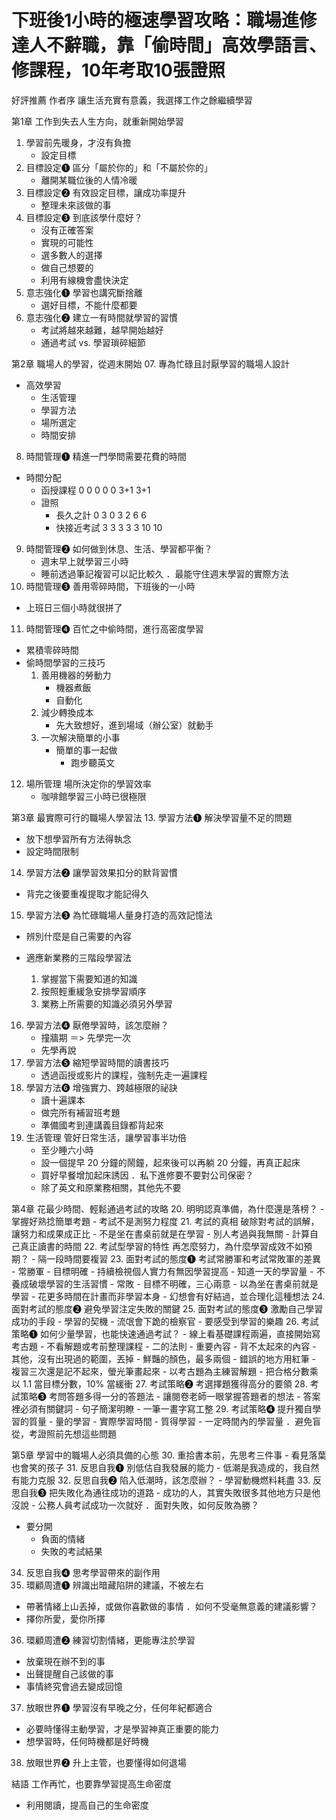 # 下班後1小時的極速學習攻略：職場進修達人不辭職，靠「偷時間」高效學語言、修課程，10年考取10張證照
好評推薦
作者序 讓生活充實有意義，我選擇工作之餘繼續學習

第1章 工作到失去人生方向，就重新開始學習
01. 學習前先暖身，才沒有負擔
    - 設定目標
02. 目標設定❶ 區分「屬於你的」和「不屬於你的」
    - 離開某職位後的人情冷暖
03. 目標設定❷ 有效設定目標，讓成功率提升
    - 整理未來該做的事
04. 目標設定❸ 到底該學什麼好？
    - 沒有正確答案
    - 實現的可能性
    - 選多數人的選擇
    - 做自己想要的
    - 利用有線機會盡快決定
05. 意志強化❶ 學習也講究斷捨離
    - 選好目標，不能什麼都要
06. 意志強化❷ 建立一有時間就學習的習慣
    - 考試將越來越難，越早開始越好
    - 通過考試 vs. 學習瑣碎細節

第2章 職場人的學習，從週末開始
07. 專為忙碌且討厭學習的職場人設計
- 高效學習
    - 生活管理
    - 學習方法
    - 場所選定
    - 時間安排
08. 時間管理❶ 精進一門學問需要花費的時間
- 時間分配
    - 函授課程 0 0 0 0 0 3+1 3+1
    - 證照 
        - 長久之計 0 3 0 3 2 6 6
        - 快接近考試 3 3 3 3 3 10 10 
09. 時間管理❷ 如何做到休息、生活、學習都平衡？
    - 週末早上就學習三小時
    - 睡前透過筆記複習可以記比較久
．最能守住週末學習的實際方法
10. 時間管理❸ 善用零碎時間，下班後的一小時
- 上班日三個小時就很拼了
11. 時間管理❹ 百忙之中偷時間，進行高密度學習
- 累積零碎時間
- 偷時間學習的三技巧
    1. 善用機器的勞動力
        - 機器煮飯
        - 自動化
    2. 減少轉換成本
        - 先大致想好，進到場域（辦公室）就動手
    3. 一次解決簡單的小事
        - 簡單的事一起做
            - 跑步聽英文
12. 場所管理 場所決定你的學習效率
    - 咖啡館學習三小時已很極限

第3章 最實際可行的職場人學習法
13. 學習方法❶ 解決學習量不足的問題
- 放下想學習所有方法得執念
- 設定時間限制
14. 學習方法❷ 讓學習效果扣分的默背習慣
- 背完之後要重複提取才能記得久
15. 學習方法❸ 為忙碌職場人量身打造的高效記憶法
- 辨別什麼是自己需要的內容

- 適應新業務的三階段學習法
    1. 掌握當下需要知道的知識
    2. 按照輕重緩急安排學習順序
    3. 業務上所需要的知識必須另外學習
16. 學習方法❹ 厭倦學習時，該怎麼辦？
    - 撞牆期 ＝> 先學完一次
    - 先學再說
17. 學習方法❺ 縮短學習時間的讀書技巧
    - 透過函授或影片的課程，強制先走一遍課程
18. 學習方法❻ 增強實力、跨越極限的祕訣
    - 讀十遍課本
    - 做完所有補習班考題
    - 準備國考到連講義目錄都背起來
19. 生活管理 管好日常生活，讓學習事半功倍
    - 至少睡六小時
    - 設一個提早 20 分鐘的鬧鐘，起來後可以再躺 20 分鐘，再真正起床
    - 買好早餐增加起床誘因
．私下進修要不要對公司保密？
    - 除了英文和原業務相關，其他先不要

第4章 花最少時間、輕鬆通過考試的攻略
20. 明明認真準備，為什麼還是落榜？
    - 掌握好熟捻簡單考題
    - 考試不是測努力程度
21. 考試的真相 破除對考試的誤解，讓努力和成果成正比
    - 不是坐在書桌前就是在學習
    - 別人考過與我無關
    - 計算自己真正讀書的時間
22. 考試型學習的特性 再怎麼努力，為什麼學習成效不如預期？
    - 隔一段時間要複習
23. 面對考試的態度❶ 考試常勝軍和考試常敗軍的差異
    - 常勝軍
        - 目標明確
        - 持續檢視個人實力有無因學習提高
        - 知道一天的學習量
        - 不養成破壞學習的生活習慣
    - 常敗
        - 目標不明確，三心兩意
        - 以為坐在書桌前就是學習
        - 花更多時間在計畫而非學習本身
        - 幻想會有好結過，並合理化這種想法
24. 面對考試的態度❷ 避免學習注定失敗的關鍵
25. 面對考試的態度❸ 激勵自己學習成功的手段
    - 學習的契機
        - 流氓會下跪的檢察官
    - 要感受到學習的樂趣
26. 考試策略❶ 如何少量學習，也能快速通過考試？
    - 線上看基礎課程兩遍，直接開始寫考古題
        - 不看解題或考前整理課程
    - 二的法則
        - 重要內容
        - 背不太起來的內容
        - 其他，沒有出現過的範圍，丟掉
    - 鮮豔的顏色，最多兩個
        - 錯誤的地方用紅筆
        - 複習三次還是記不起來，螢光筆畫起來
    - 以考古題為主練習解題
    - 把合格分數乘以 1.1 當目標分數，10% 當緩衝
27. 考試策略❷ 考選擇題獲得高分的要領
28. 考試策略❸ 考問答題多得一分的答題法
    - 讓閱卷老師一眼掌握答題者的想法
    - 答案裡必須有關鍵詞
    - 句子簡潔明瞭
    - 一筆一畫字寫工整
29. 考試策略❹ 提升獨自學習的質量
    - 量的學習
        - 實際學習時間
    - 質得學習
        - 一定時間內的學習量
．避免盲從，考證照前先想這些問題

第5章 學習中的職場人必須具備的心態
30. 重拾書本前，先思考三件事
    - 看見落葉也會笑的孩子
31. 反思自我❶ 別低估自我發展的能力
    - 低潮是我造成的，我自然有能力克服
32. 反思自我❷ 陷入低潮時，該怎麼辦？
    - 學習動機燃料耗盡
33. 反思自我❸ 把失敗化為通往成功的道路
    - 成功的人，其實失敗很多其他地方只是他沒說
    - 公務人員考試成功一次就好
．面對失敗，如何反敗為勝？
- 要分開
    - 負面的情緒
    - 失敗的考試結果
34. 反思自我❹ 思考學習帶來的副作用
35. 環顧周遭❶ 辨識出暗藏陷阱的建議，不被左右
- 帶著情緒上山丟掉，或做你喜歡做的事情
．如何不受毫無意義的建議影響？
- 擇你所愛，愛你所擇
36. 環顧周遭❷ 練習切割情緒，更能專注於學習
- 放棄現在辦不到的事
- 出聲提醒自己該做的事
- 事情終究會過去變成回憶
37. 放眼世界❶ 學習沒有早晚之分，任何年紀都適合
- 必要時懂得主動學習，才是學習神真正重要的能力
- 想學習時，任何時機都是好時機
38. 放眼世界❷ 升上主管，也要懂得如何退場

結語 工作再忙，也要靠學習提高生命密度
- 利用閱讀，提高自己的生命密度
